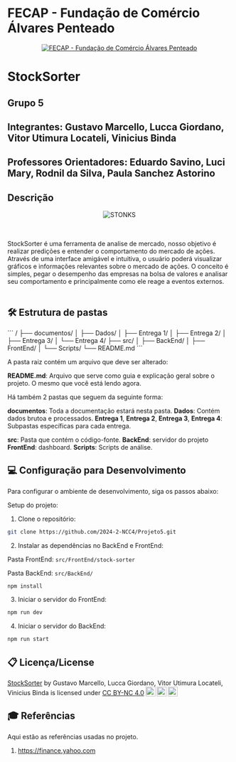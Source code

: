 # FECAP - Fundação de Comércio Álvares Penteado

<p align="center">
<a href= "https://www.fecap.br/"><img src="https://encrypted-tbn0.gstatic.com/images?q=tbn:ANd9GcRhZPrRa89Kma0ZZogxm0pi-tCn_TLKeHGVxywp-LXAFGR3B1DPouAJYHgKZGV0XTEf4AE&usqp=CAU" alt="FECAP - Fundação de Comércio Álvares Penteado" border="0"></a>
</p>

# StockSorter

## Grupo 5

## Integrantes: Gustavo Marcello, Lucca Giordano, Vitor Utimura Locateli, Vinicius Binda
## Professores Orientadores: Eduardo Savino, Luci Mary, Rodnil da Silva, Paula Sanchez Astorino

## Descrição

<p align="center">
<img src="https://s2-techtudo.glbimg.com/mBdu7y0sX_cbKnieGIleTst1ADY=/0x0:825x619/984x0/smart/filters:strip_icc()/i.s3.glbimg.com/v1/AUTH_08fbf48bc0524877943fe86e43087e7a/internal_photos/bs/2020/u/n/83nNsCQ8SWRrziGD1mAw/stonks-meme.png" alt="STONKS" border="0">
</p>

<br><br>
StockSorter é uma ferramenta de analise de mercado, nosso objetivo é realizar predições e entender o comportamento do mercado de ações. Através de uma interface amigável e intuitiva, o usuário poderá visualizar gráficos e informações relevantes sobre o mercado de ações. O conceito é simples, pegar o desempenho das empresas na bolsa de valores e analisar seu comportamento e principalmente como ele reage a eventos externos.
<br><br>

## 🛠 Estrutura de pastas

\```
/
├── documentos/
│   ├── Dados/
│   ├── Entrega 1/
│   ├── Entrega 2/
│   ├── Entrega 3/
│   └── Entrega 4/
├── src/
│   ├── BackEnd/
│   ├── FrontEnd/
│   └── Scripts/
└── README.md
\```

A pasta raiz contém um arquivo que deve ser alterado:

<b>README.md</b>: Arquivo que serve como guia e explicação geral sobre o projeto. O mesmo que você está lendo agora.

Há também 2 pastas que seguem da seguinte forma:

<b>documentos</b>: Toda a documentação estará nesta pasta.
<b>Dados</b>: Contém dados brutoa e processados.
<b>Entrega 1</b>, <b>Entrega 2</b>, <b>Entrega 3</b>, <b>Entrega 4</b>: Subpastas específicas para cada entrega.

<b>src</b>: Pasta que contém o código-fonte.
<b>BackEnd</b>: servidor do projeto
<b>FrontEnd</b>: dashboard.
<b>Scripts</b>: Scripts de análise.

## 💻 Configuração para Desenvolvimento

Para configurar o ambiente de desenvolvimento, siga os passos abaixo:

Setup do projeto:

1. Clone o repositório:

```sh
git clone https://github.com/2024-2-NCC4/Projeto5.git
```

2. Instalar as dependências no BackEnd e FrontEnd:

Pasta FrontEnd: `src/FrontEnd/stock-sorter`

Pasta BackEnd: `src/BackEnd/`

```sh
npm install
```

3. Iniciar o servidor do FrontEnd:

```sh
npm run dev
```

4. Iniciar o servidor do BackEnd:

```sh
npm run start
```


## 📋 Licença/License

<p xmlns:cc="http://creativecommons.org/ns#" xmlns:dct="http://purl.org/dc/terms/"><a property="dct:title" rel="cc:attributionURL" href="https://github.com/2024-2-NCC4/Projeto5">StockSorter</a> by <span property="cc:attributionName"> Gustavo Marcello, Lucca Giordano, Vitor Utimura Locateli, Vinicius Binda</span> is licensed under <a href="https://creativecommons.org/licenses/by-nc/4.0/?ref=chooser-v1" target="_blank" rel="license noopener noreferrer" style="display:inline-block;">CC BY-NC 4.0<img style="height:22px!important;margin-left:3px;vertical-align:text-bottom;" src="https://mirrors.creativecommons.org/presskit/icons/cc.svg?ref=chooser-v1" alt=""><img style="height:22px!important;margin-left:3px;vertical-align:text-bottom;" src="https://mirrors.creativecommons.org/presskit/icons/by.svg?ref=chooser-v1" alt=""><img style="height:22px!important;margin-left:3px;vertical-align:text-bottom;" src="https://mirrors.creativecommons.org/presskit/icons/nc.svg?ref=chooser-v1" alt=""></a></p>


## 🎓 Referências

Aqui estão as referências usadas no projeto.

1. <https://finance.yahoo.com>
